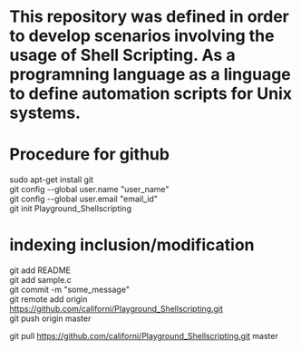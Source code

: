 # This repository was defined in order to develop scenarios involving the usage of Shell Scripting. As a programning language as a linguage to define automation scripts for Unix systems.

# Procedure for github
sudo apt-get install git  
git config --global user.name "user_name"  
git config --global user.email "email_id"  
git init Playground_Shellscripting  
# indexing inclusion/modification
git add README  
git add sample.c  
git commit -m "some_message"  
git remote add origin https://github.com/californi/Playground_Shellscripting.git  
git push origin master  

git pull https://github.com/californi/Playground_Shellscripting.git master